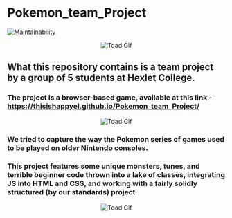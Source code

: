 # Pokemon_team_Project

[![Maintainability](https://api.codeclimate.com/v1/badges/71b5a7b84c9174c26010/maintainability)](https://codeclimate.com/github/ThisisHappyEL/Pocemon_team_Project/maintainability)

<div align="center">
  <img src="https://github.com/ThisisHappyEL/Pokemon_team_Project/blob/main/assets/JabbaScript.gif" alt="Toad Gif">
</div>

## What this repository contains is a team project by a group of 5 students at Hexlet College.

### The project is a browser-based game, available at this link - https://thisishappyel.github.io/Pokemon_team_Project/

<div align="center">
  <img src="https://github.com/ThisisHappyEL/Pokemon_team_Project/blob/main/assets/PickStage.gif" alt="Toad Gif">
</div>

### We tried to capture the way the Pokemon series of games used to be played on older Nintendo consoles.

### This project features some unique monsters, tunes, and terrible beginner code thrown into a lake of classes, integrating JS into HTML and CSS, and working with a fairly solidly structured (by our standards) project

<div align="center">
  <img src="https://github.com/ThisisHappyEL/Pokemon_team_Project/blob/main/assets/allCollect.gif" alt="Toad Gif">
</div>
